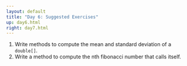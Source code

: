 ```yaml
---
layout: default
title: "Day 6: Suggested Exercises"
up: day6.html
right: day7.html
---
```


<ol>
    <li class="task-green">Write methods to compute the mean and standard deviation of a <code>double[]</code>.</li>
    <li class="task-purple">Write a method to compute the nth fibonacci number that calls itself.</li>
</ol>